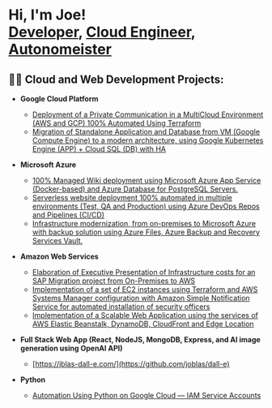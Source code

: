 <h1>Hi, I'm Joe! <br/><a href="https://github.com/joblas">Developer</a>, <a href="https://medium.com/@joeblas">Cloud Engineer</a>, <a href="https://www.linkedin.com/in/joseph-blas/">Autonomeister</a></h1>

<h2>👨‍💻 Cloud and Web Development Projects:</h2>

- <b>Google Cloud Platform</b>
  - [Deployment of a Private Communication in a MultiCloud Environment (AWS and GCP) 100% Automated Using Terraform](https://medium.com/@joeblas/deployment-of-a-private-communication-in-a-multicloud-environment-aws-and-gcp-100-automated-e9594d7f9615)
  -  [Migration of Standalone Application and Database from VM (Google Compute Engine) to a modern architecture, using Google Kubernetes Engine (APP) + Cloud SQL (DB) with HA](https://medium.com/@joeblas/migration-of-standalone-application-and-database-from-vm-google-compute-engine-to-a-modern-3ffc84cc6a0b)
 
- <b>Microsoft Azure</b>
  - [100% Managed Wiki deployment using Microsoft Azure App Service (Docker-based) and Azure Database for PostgreSQL Servers.](https://medium.com/@joeblas/100-managed-wiki-deployment-using-microsoft-azure-app-service-docker-based-and-azure-database-b194180a4028)
  -  [Serverless website deployment 100% automated in multiple environments (Test, QA and Production) using Azure DevOps Repos and Pipelines (CI/CD)](https://medium.com/@joeblas/serverless-website-deployment-100-automated-in-multiple-environments-test-qa-and-production-f92968c5d7c8)
  - [Infrastructure modernization, from on-premises to Microsoft Azure with backup solution using Azure Files, Azure Backup and Recovery Services Vault.](https://medium.com/@joeblas/infrastructure-modernization-from-on-premises-to-microsoft-azure-with-backup-solution-using-azure-6f511414103)
 
- <b>Amazon Web Services</b>
  - [Elaboration of Executive Presentation of Infrastructure costs for an SAP Migration project from On-Premises to AWS](https://medium.com/@joeblas/elaboration-of-executive-presentation-of-infrastructure-costs-for-an-sap-migration-project-from-4ddf18abdf4d)
  -  [Implementation of a set of EC2 instances using Terraform and AWS Systems Manager configuration with Amazon Simple Notification Service for automated installation of security officers](https://medium.com/@joeblas/implementation-of-a-set-of-ec2-instances-using-terraform-and-aws-systems-manager-configuration-with-add6f2133c21)
  - [Implementation of a Scalable Web Application using the services of AWS Elastic Beanstalk, DynamoDB, CloudFront and Edge Location](https://medium.com/@joeblas/implementation-of-a-scalable-web-application-using-the-services-of-aws-elastic-beanstalk-dynamodb-2b6bd667c039)


- <b>Full Stack Web App (React, NodeJS, MongoDB, Express, and AI image generation using OpenAI API)</b>
  - [https://jblas-dall-e.com/](https://github.com/joblas/dall-e)

- <b>Python</b>
   -  [Automation Using Python on Google Cloud — IAM Service Accounts](https://medium.com/@joeblas/automation-using-python-on-google-cloud-iam-service-accounts-4d70a1004a4c)


<!--
**joshmadakor1/joshmadakor1** is a ✨ _special_ ✨ repository because its `README.md` (this file) appears on your GitHub profile.

Here are some ideas to get you started:

- 🔭 I’m currently working on ...
- 🌱 I’m currently learning ...
- 👯 I’m looking to collaborate on ...
- 🤔 I’m looking for help with ...
- 💬 Ask me about ...
- 📫 How to reach me: ...
- 😄 Pronouns: ...
- ⚡ Fun fact: ...
-->

